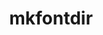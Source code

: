 ---
title: "mkfontdir"
layout: cache
categories: [package, v0.18.1]
meta: {"versions": ["1.0.7"], "compilers": ["gcc@=7.5.0"], "oss": ["ubuntu18.04"], "platforms": ["linux"], "targets": ["x86_64"], "stacks": ["data-vis-sdk", "root"], "num_specs": 1, "num_specs_by_stack": {"root": 1, "data-vis-sdk": 1}}
spec_details: [{"hash": "5qt3fnvuljfetma6ohrei32mzzpcipb2", "compiler": "gcc@=7.5.0", "versions": ["1.0.7"], "os": "ubuntu18.04", "platform": "linux", "target": "x86_64", "variants": [], "stacks": ["root", "data-vis-sdk"], "size": "-", "tarball": "https://binaries.spack.io/releases/v0.18.1/build_cache/linux-ubuntu18.04-x86_64/gcc-7.5.0/mkfontdir-1.0.7/linux-ubuntu18.04-x86_64-gcc-7.5.0-mkfontdir-1.0.7-5qt3fnvuljfetma6ohrei32mzzpcipb2.spack"}]
---